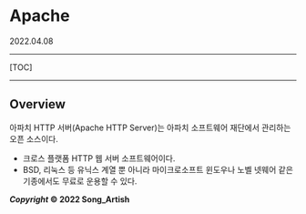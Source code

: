 # Apache

2022.04.08

---

[TOC]

---



## Overview

아파치 HTTP 서버(Apache HTTP Server)는 아파치 소프트웨어 재단에서 관리하는 오픈 소스이다.

- 크로스 플랫폼 HTTP 웹 서버 소프트웨어이다.
- BSD, 리눅스 등 유닉스 계열 뿐 아니라 마이크로소프트 윈도우나 노벨 넷웨어 같은 기종에서도 무료로 운용할 수 있다.



***Copyright* © 2022 Song_Artish**